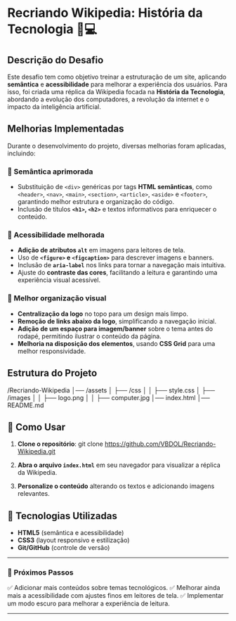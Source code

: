 # Recriando Wikipedia: História da Tecnologia 📖💻

## **Descrição do Desafio**
Este desafio tem como objetivo treinar a estruturação de um site, aplicando **semântica** e **acessibilidade** para melhorar a experiência dos usuários. Para isso, foi criada uma réplica da Wikipedia focada na **História da Tecnologia**, abordando a evolução dos computadores, a revolução da internet e o impacto da inteligência artificial.

## **Melhorias Implementadas**
Durante o desenvolvimento do projeto, diversas melhorias foram aplicadas, incluindo:

### **🔹 Semântica aprimorada**
- Substituição de `<div>` genéricas por tags **HTML semânticas**, como `<header>`, `<nav>`, `<main>`, `<section>`, `<article>`, `<aside>` e `<footer>`, garantindo melhor estrutura e organização do código.
- Inclusão de títulos **`<h1>`, `<h2>`** e textos informativos para enriquecer o conteúdo.

### **🔹 Acessibilidade melhorada**
- **Adição de atributos `alt`** em imagens para leitores de tela.
- Uso de **`<figure>` e `<figcaption>`** para descrever imagens e banners.
- Inclusão de **`aria-label`** nos links para tornar a navegação mais intuitiva.
- Ajuste do **contraste das cores**, facilitando a leitura e garantindo uma experiência visual acessível.

### **🔹 Melhor organização visual**
- **Centralização da logo** no topo para um design mais limpo.
- **Remoção de links abaixo da logo**, simplificando a navegação inicial.
- **Adição de um espaço para imagem/banner** sobre o tema antes do rodapé, permitindo ilustrar o conteúdo da página.
- **Melhoria na disposição dos elementos**, usando **CSS Grid** para uma melhor responsividade.

## **Estrutura do Projeto**

/Recriando-Wikipedia
│── /assets
│ ├── /css
│ │ ├── style.css
│ ├── /images
│ │ ├── logo.png
│ │ ├── computer.jpg
│── index.html
│── README.md


## **🔹 Como Usar**
1. **Clone o repositório**:
git clone https://github.com/VBDOL/Recriando-Wikipedia.git

2. **Abra o arquivo `index.html`** em seu navegador para visualizar a réplica da Wikipedia.
3. **Personalize o conteúdo** alterando os textos e adicionando imagens relevantes.

## **🔹 Tecnologias Utilizadas**
- **HTML5** (semântica e acessibilidade)
- **CSS3** (layout responsivo e estilização)
- **Git/GitHub** (controle de versão)

---

### **📌 Próximos Passos**
✅ Adicionar mais conteúdos sobre temas tecnológicos.
✅ Melhorar ainda mais a acessibilidade com ajustes finos em leitores de tela.
✅ Implementar um modo escuro para melhorar a experiência de leitura.

---
